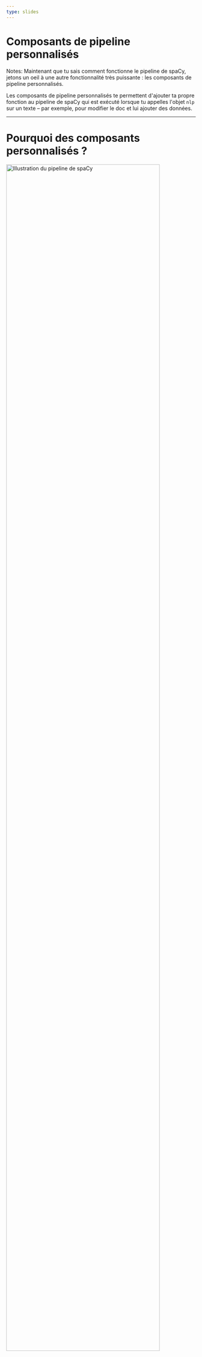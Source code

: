 ```yaml
---
type: slides
---
```


# Composants de pipeline personnalisés

Notes: Maintenant que tu sais comment fonctionne le pipeline de spaCy, jetons un
oeil à une autre fonctionnalité très puissante : les composants de pipeline
personnalisés.

Les composants de pipeline personnalisés te permettent d'ajouter ta propre
fonction au pipeline de spaCy qui est exécuté lorsque tu appelles l'objet `nlp`
sur un texte – par exemple, pour modifier le doc et lui ajouter des données.

---

# Pourquoi des composants personnalisés ?

<img src="/pipeline.png" alt="Illustration du pipeline de spaCy" width="90%" />

- Crée une fonction qui s'exécute automatiquement quand tu appelles `nlp`
- Ajoute tes propres métadonnées aux documents et aux tokens
- Actualise les attributs natifs comme `doc.ents`

Notes: Une fois le texte tokenisé et l'objet `Doc` créé, les composants du
pipeline sont appliqués dans l'ordre. spaCy intègre un ensemble de composants
natifs, mais te permet aussi de créer ton propre composant.

Les composants personnalisés sont automatiquement exécutés quand tu appelles
l'objet `nlp` sur un texte.

Ils sont particulièrement utiles pour ajouter tes propres métadonnées aux
documents et aux tokens.

Tu peux aussi les utiliser pour actualiser les attributs natifs, comme les spans
d'entités nommées.

---

# Anatomie d'un composant (1)

- Fonction qui crée un `doc`, le modifie et le retourne
- Peut être ajouté avec la méthode `nlp.add_pipe`

```python
def custom_component(doc):
    # Effectue une action sur le doc ici
    return doc

nlp.add_pipe(custom_component)
```

Notes: Fondamentalement, un composant de pipeline est une fonction ou un
appelable qui prend un doc, le modifie et le retourne, pour qu'il puisse être
traité par le composant suivant dans le pipeline.

Les composants peuvent être ajoutés au pipeline avec la méthode `nlp.add_pipe`.
La méthode prend au moins un argument : la fonction du composant.

---

# Anatomie d'un composant (2)

```python
def custom_component(doc):
    # Effectue une action sur le doc ici
    return doc

nlp.add_pipe(custom_component)
```

| Argument | Description                  | Exemple                                   |
| -------- | ---------------------------- | ----------------------------------------- |
| `last`   | Si `True`, ajoute en dernier | `nlp.add_pipe(component, last=True)`      |
| `first`  | Si `True`, ajoute en premier | `nlp.add_pipe(component, first=True)`     |
| `before` | Ajoute avant le composant    | `nlp.add_pipe(component, before="ner")`   |
| `after`  | Ajoute après le composant    | `nlp.add_pipe(component, after="tagger")` |

Notes: Pour spécifier _où_ ajouter le composant dans le pipeline, tu peux
utiliser les arguments nommés suivants :

Définir `last` à `True` ajoutera le composant en dernier dans le pipeline. C'est
le comportement par défaut.

Définir `first` à `True` ajoutera le composant en premier dans le pipeline,
juste après le tokenizer.

Les arguments `before` et `after` te permettent de définir le nom d'un composant
existant avant ou après lequel insérer le nouveau composant. Par exemple,
`before="ner"` ajoutera le composant avant le named entity recognizer.

L'autre composant avant ou après lequel insérer le nouveau composant doit
exister, toutefois – sinon, spaCy génèrera une erreur.

---

# Exemple : un composant simple (1)

```python
# Crée l'objet nlp
nlp = spacy.load("fr_core_news_sm")

# Définis un composant personnalisé
def custom_component(doc):
    # Affiche la longueur du doc
    print("Longueur du Doc :", len(doc))
    # Retourne l'objet doc
    return doc

# Ajoute le composant en premier dans le pipeline
nlp.add_pipe(custom_component, first=True)

# Affiche les noms des composants du pipeline
print("Pipeline :", nlp.pipe_names)
```

```out
Pipeline : ['custom_component', 'tagger', 'parser', 'ner']
```

Notes: Voici un exemple de composant simple de pipeline.

On commence avec le petit modèle français.

On définit ensuite le composant – une fonction qui prend un objet `Doc` et qui
le retourne.

Faisons quelque chose de simple et affichons la longueur du document qui
parcourt le pipeline.

N'oublie pas de retourner le doc pour qu'il puisse être traité par le composant
suivant dans le pipeline ! Le doc créé par le tokenizer est passé dans tous les
composants, donc il est important qu'ils retournent tous le doc modifié.

On peut maintenant ajouter le composant au pipeline. Ajoutons-le au tout début
juste après le tokenizer en définissant `first=True`.

Quand on imprime les noms des composants du pipeline, le composant personnalisé
apparait maintenant au début. Cela signifie qu'il sera appliqué en premier quand
nous traiterons un doc.

---

# Exemple : un composant simple (2)

```python
# Crée l'objet nlp
nlp = spacy.load("fr_core_news_sm")

# Définis un composant personnalisé
def custom_component(doc):

    # Affiche la longueur du doc
    print("Longueur du Doc :", len(doc))

    # Retourne l'objet doc
    return doc

# Ajoute le composant en premier dans le pipeline
nlp.add_pipe(custom_component, first=True)

# Traite un texte
doc = nlp("Bonjour monde !")
```

```out
Longueur du Doc : 3
```

Notes: Maintenant quand nous traitons un texte en utilisant l'objet `nlp`, le
composant personnalisé sera appliqué en premier au doc et la longueur du
document sera affichée.

---

# Pratiquons !

Notes: Il est temps de mettre cela en pratique et d'écrire ton premier composant
de pipeline !

